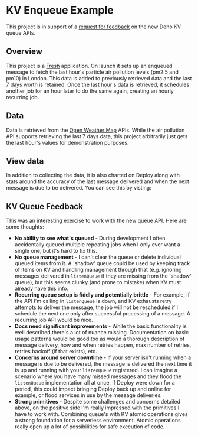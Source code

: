 # KV Enqueue Example

This project is in support of a
[request for feedback](https://discord.com/channels/684898665143206084/1149351471851257986/1149355026158977048)
on the new Deno KV queue APIs.

## Overview

This project is a [Fresh](https://fresh.deno.dev/) application. On launch it
sets up an enqueued message to fetch the last hour's particle air pollution
levels (pm2.5 and pm10) in London. This data is added to previously retrieved
data and the last 7 days worth is retained. Once the last hour's data is
retrieved, it schedules another job for an hour later to do the same again,
creating an hourly recurring job.

## Data

Data is retrieved from the [Open Weather Map](https://openweathermap.org) APIs.
While the air pollution API supports retrieving the last 7 days data, this
project arbitrarily just gets the last hour's values for demonstration purposes.

## View data

In addition to collecting the data, it is also charted on Deploy along with
stats around the accuracy of the last message delivered and when the next
message is due to be delivered. You can see this by visting:

## KV Queue Feedback

This was an interesting exercise to work with the new queue API. Here are some
thoughts:

- **No ability to see what's queued** - During development I often accidentally
  queued multiple repeating jobs when I only ever want a single one, but it's
  hard to fix this.
- **No queue management** - I can't clear the queue or delete individual queued
  items from it. A 'shadow' queue could be used by keeping track of items on KV
  and handling management through that (e.g. ignoring messages delivered in
  `listenQueue` if they are missing from the 'shadow' queue), but this seems
  clunky (and prone to mistake) when KV must already have this info.
- **Recurring queue setup is fiddly and potentially brittle** - For example, if
  the API I'm calling in `listenQueue` is down, and KV exhausts retry attempts
  to deliver the message, the job will not be rescheduled if I schedule the next
  one only after successful processing of a message. A recurring job API would
  be nice.
- **Docs need significant improvements** - While the basic functionality is well
  described,there's a lot of nuance missing. Documentation on basic usage
  patterns would be good too as would a thorough description of message
  delivery, how and when retries happen, max number of retries, retries backoff
  (if that exists), etc.
- **Concerns around server downtime** - If your server isn't running when a
  message is due to be delivered, the message is delivered the next time it is
  up and running with your `listenQueue` registered. I can imagine a scenario
  where you have many missed messages and they flood the `listenQueue`
  implementation all at once. If Deploy were down for a period, this could
  impact bringing Deploy back up and online for example, or flood services in
  use by the message deliveries.
- **Strong primitives** - Despite some challenges and concerns detailed above,
  on the positive side I'm really impressed with the primitives I have to work
  with. Combining queue's with KV atomic operations gives a strong foundation
  for a serverless environment. Atomic operations really open up a lot of
  possibilities for safe execution of code.
